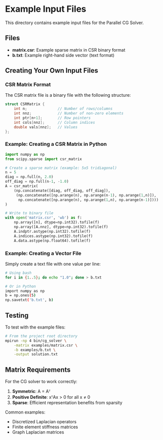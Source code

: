 # Example Input Files

This directory contains example input files for the Parallel CG Solver.

## Files

- **matrix.csr**: Example sparse matrix in CSR binary format
- **b.txt**: Example right-hand side vector (text format)

## Creating Your Own Input Files

### CSR Matrix Format

The CSR matrix file is a binary file with the following structure:

```c
struct CSRMatrix {
    int n;              // Number of rows/columns
    int nnz;            // Number of non-zero elements
    int ptr[n+1];       // Row pointers
    int cols[nnz];      // Column indices
    double vals[nnz];   // Values
};
```

### Example: Creating a CSR Matrix in Python

```python
import numpy as np
from scipy.sparse import csr_matrix

# Create a sparse matrix (example: 5x5 tridiagonal)
n = 5
diag = np.full(n, 2.0)
off_diag = np.full(n-1, -1.0)
A = csr_matrix(
    (np.concatenate([diag, off_diag, off_diag]),
     (np.concatenate([np.arange(n), np.arange(n-1), np.arange(1,n)]),
      np.concatenate([np.arange(n), np.arange(1,n), np.arange(n-1)])))
)

# Write to binary file
with open('matrix.csr', 'wb') as f:
    np.array([n], dtype=np.int32).tofile(f)
    np.array([A.nnz], dtype=np.int32).tofile(f)
    A.indptr.astype(np.int32).tofile(f)
    A.indices.astype(np.int32).tofile(f)
    A.data.astype(np.float64).tofile(f)
```

### Example: Creating a Vector File

Simply create a text file with one value per line:

```bash
# Using bash
for i in {1..5}; do echo "1.0"; done > b.txt

# Or in Python
import numpy as np
b = np.ones(5)
np.savetxt('b.txt', b)
```

## Testing

To test with the example files:

```bash
# From the project root directory
mpirun -np 4 bin/cg_solver \
    -matrix examples/matrix.csr \
    -b examples/b.txt \
    -output solution.txt
```

## Matrix Requirements

For the CG solver to work correctly:

1. **Symmetric**: A = Aᵀ
2. **Positive Definite**: xᵀAx > 0 for all x ≠ 0
3. **Sparse**: Efficient representation benefits from sparsity

Common examples:
- Discretized Laplacian operators
- Finite element stiffness matrices
- Graph Laplacian matrices

